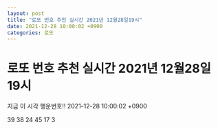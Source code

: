 ```yaml
---
layout: post
title: "로또 번호 추천 실시간 2021년 12월28일19시"
date: 2021-12-28 10:00:02 +0900
categories: 로또
---
```


# 로또 번호 추천 실시간 2021년 12월28일19시

지금 이 시각 행운번호!! 2021-12-28 10:00:02 +0900

 39  38  24  45  17  3 

